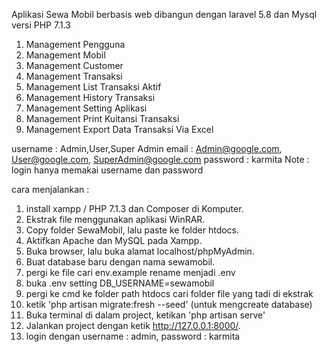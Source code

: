 Aplikasi Sewa Mobil berbasis web dibangun dengan laravel 5.8 dan Mysql versi PHP 7.1.3

1. Management Pengguna
2. Management Mobil
3. Management Customer
4. Management Transaksi
5. Management List Transaksi Aktif
6. Management History Transaksi
7. Management Setting Aplikasi
8. Management Print Kuitansi Transaksi
9. Management Export Data Transaksi Via Excel

username : Admin,User,Super Admin
email : Admin@google.com, User@google.com, SuperAdmin@google.com
password : karmita
Note : login hanya memakai username dan password

cara menjalankan :
1. install xampp / PHP 7.1.3 dan Composer di Komputer.
2. Ekstrak file menggunakan aplikasi WinRAR.
3. Copy folder SewaMobil, lalu paste ke folder htdocs.
4. Aktifkan Apache dan MySQL pada Xampp.
5. Buka browser, lalu buka alamat localhost/phpMyAdmin.
6. Buat database baru dengan nama sewamobil.
7. pergi ke file cari env.example rename menjadi .env
8. buka .env setting DB_USERNAME=sewamobil 
9. pergi ke cmd ke folder path htdocs cari folder file yang tadi di ekstrak
10. ketik 'php artisan migrate:fresh --seed' (untuk mengcreate database)
11. Buka terminal di dalam project, ketikan 'php artisan serve'
12. Jalankan project dengan ketik http://127.0.0.1:8000/.
13. login dengan username : admin, password : karmita
